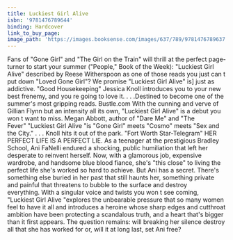```yaml
---
title: Luckiest Girl Alive
isbn: '9781476789644'
binding: Hardcover
link_to_buy_page:
image_path: 'https://images.booksense.com/images/637/789/9781476789637.jpg'
---
```



Fans of "Gone Girl" and "The Girl on the Train" will thrill at the perfect page-turner to start your summer ("People," Book of the Week): "Luckiest Girl Alive" described by Reese Witherspoon as one of those reads you just can t put down "Loved Gone Girl"? We promise "Luckiest Girl Alive" is] just as addictive. "Good Housekeeping" Jessica Knoll introduces you to your new best frenemy, and you re going to love it. . . .Destined to become one of the summer's most gripping reads. Bustle.com With the cunning and verve of Gillian Flynn but an intensity all its own, "Luckiest Girl Alive" is a debut you won t want to miss. Megan Abbott, author of "Dare Me" and "The Fever" "Luckiest Girl Alive "is "Gone Girl" meets "Cosmo" meets "Sex and the City." . . . Knoll hits it out of the park. "Fort Worth Star-Telegram" HER PERFECT LIFE IS A PERFECT LIE. As a teenager at the prestigious Bradley School, Ani FaNelli endured a shocking, public humiliation that left her desperate to reinvent herself. Now, with a glamorous job, expensive wardrobe, and handsome blue blood fiance, she's "this close" to living the perfect life she's worked so hard to achieve. But Ani has a secret. There's something else buried in her past that still haunts her, something private and painful that threatens to bubble to the surface and destroy everything. With a singular voice and twists you won t see coming, "Luckiest Girl Alive "explores the unbearable pressure that so many women feel to have it all and introduces a heroine whose sharp edges and cutthroat ambition have been protecting a scandalous truth, and a heart that's bigger than it first appears. The question remains: will breaking her silence destroy all that she has worked for or, will it at long last, set Ani free?